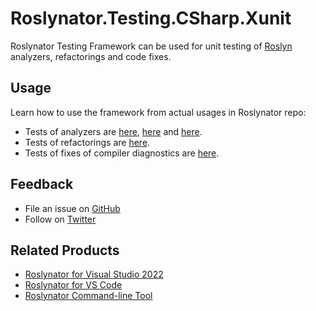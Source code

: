# Roslynator.Testing.CSharp.Xunit

Roslynator Testing Framework can be used for unit testing of [Roslyn](https://github.com/dotnet/roslyn) analyzers, refactorings and code fixes.

## Usage

Learn how to use the framework from actual usages in Roslynator repo:

* Tests of analyzers are [here](https://github.com/josefpihrt/roslynator/tree/master/src/Tests/Analyzers.Tests), [here](https://github.com/josefpihrt/roslynator/tree/master/src/Tests/CodeAnalysis.Analyzers.Tests) and [here](https://github.com/josefpihrt/roslynator/tree/master/src/Tests/Formatting.Analyzers.Tests).
* Tests of refactorings are [here](https://github.com/josefpihrt/roslynator/tree/master/src/Tests/Refactorings.Tests).
* Tests of fixes of compiler diagnostics are [here](https://github.com/josefpihrt/roslynator/tree/master/src/Tests/CodeFixes.Tests).

## Feedback

* File an issue on [GitHub](https://github.com/josefpihrt/roslynator/issues/new)
* Follow on [Twitter](https://twitter.com/roslynator)

## Related Products

* [Roslynator for Visual Studio 2022](https://marketplace.visualstudio.com/items?itemName=josefpihrt.Roslynator2022)
* [Roslynator for VS Code](https://marketplace.visualstudio.com/items?itemName=josefpihrt-vscode.roslynator)
* [Roslynator Command-line Tool](https://www.nuget.org/packages/Roslynator.DotNet.Cli)
